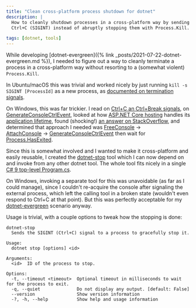 ```yaml
---
title: "Clean cross-platform process shutdown for dotnet"
description: |
  How to cleanly shutdown processes in a cross-platform way by sending 
  Ctrl+C (SIGINT) instead of abruptly stopping them with Process.Kill.

tags: [dotnet, tools]
---
```


While developing [dotnet-evergreen]({% link _posts/2021-07-22-dotnet-evergreen.md %}), 
I needed to figure out a way to cleanly terminate a process in a cross-platform 
way without resorting to a (somewhat violent) `Process.Kill`.

In Ubuntu/macOS this was trivial and worked nicely by just running `kill -s SIGINT [ProcessId]` 
as a new process, as [documented on termination signals](https://www.gnu.org/software/libc/manual/html_node/Termination-Signals.html).

On Windows, this was far trickier. I read on [Ctrl+C an Ctrl+Break signals](https://docs.microsoft.com/en-us/windows/console/ctrl-c-and-ctrl-break-signals), 
on [GenerateConsoleCtrlEvent](https://docs.microsoft.com/en-us/windows/console/generateconsolectrlevent), 
looked at how [ASP.NET Core hosting](https://github.com/dotnet/runtime/blob/main/src/libraries/Microsoft.Extensions.Hosting/src/Internal/ConsoleLifetime.cs) 
handles its [application lifetime](https://github.com/dotnet/runtime/blob/main/src/libraries/Microsoft.Extensions.Hosting/src/Internal/ApplicationLifetime.cs), 
found (shocking!) [an answer on StackOverflow](https://stackoverflow.com/questions/813086/can-i-send-a-ctrl-c-sigint-to-an-application-on-windows/15281070#15281070), 
and determined that approach I needed was 
[FreeConsole](https://docs.microsoft.com/en-us/windows/console/freeconsole) ->  
[AttachConsole](https://docs.microsoft.com/en-us/windows/console/attachconsole) -> 
[GenerateConsoleCtrlEvent](https://docs.microsoft.com/en-us/windows/console/generateconsolectrlevent) then wait for [Process.HasExited](https://docs.microsoft.com/en-us/dotnet/api/system.diagnostics.process.hasexited).

Since this is somewhat involved and I wanted to make it cross-platform and easily 
reusable, I created the [dotnet-stop](https://www.nuget.org/packages/dotnet-stop/) 
tool which I can now depend on and invoke from any other dotnet tool. The whole tool 
fits nicely in a single [C# 9 top-level Program.cs](https://github.com/devlooped/dotnet-stop/blob/main/src/Program.cs).

On Windows, invoking a separate tool for this was unavoidable (as far as I could 
manage), since I couldn't re-acquire the console after signaling the external process, 
which left the calling tool in a broken state (wouldn't even respond to Ctrl+C at 
that point). But this was perfectly acceptable for my 
[dotnet-evergreen](https://www.nuget.org/packages/dotnet-evergreen/) scenario anyway.

Usage is trivial, with a couple options to tweak how the stopping is done:

```
dotnet-stop
  Sends the SIGINT (Ctrl+C) signal to a process to gracefully stop it.

Usage:
  dotnet stop [options] <id>

Arguments:
  <id>  ID of the process to stop.

Options:
  -t, --timeout <timeout>  Optional timeout in milliseconds to wait for the process to exit.
  -q, --quiet              Do not display any output. [default: False]
  --version                Show version information
  -?, -h, --help           Show help and usage information
```
